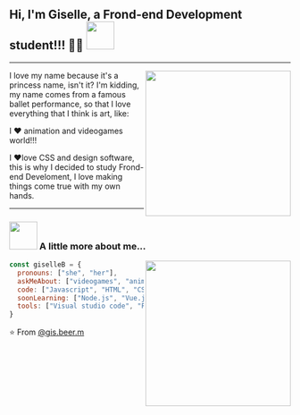 ## Hi, I'm Giselle, a Frond-end Development student!!! 👨‍💻 <img src="https://media.giphy.com/media/mGcNjsfWAjY5AEZNw6/giphy.gif" width="50">
***
<img align='right' src= "https://honeysanime.com/wp-content/uploads/2016/12/Danganronpa-Kibou-no-Gakuen-to-Zetsubou-no-Koukousei-The-Animation-wallpaper-Chihiro-Fujisaki.jpg" width="260">

I love my name because it's a princess name, isn't it? I'm kidding, my name comes from a famous ballet performance, so that I love everything that I think is art, like:

I ❤️ animation and videogames world!!! 

I ❤love CSS and design software, this is why I decided to study Frond-end Develoment, I love making things come true with my own hands.
  


***

### <img src="https://media.giphy.com/media/VgCDAzcKvsR6OM0uWg/giphy.gif" width="50"> A little more about me...

<img align='right' src="https://c.tenor.com/MuePUtmy1ZMAAAAC/himouto-umaru.gif" width="260">

```javascript
const giselleB = {
  pronouns: ["she", "her"],
  askMeAbout: ["videogames", "anime", "food", "craftBeer", "coffee", "my cat-Gastón"],
  code: ["Javascript", "HTML", "CSS", "Bootstrap 5", "React"],
  soonLearning: ["Node.js", "Vue.js"],
  tools: ["Visual studio code", "Figma", "Balsamig", "Trello"]
}
```
  
  ⭐️ From [@gis.beer.m](https://github.com/KGISELLE)

<!--
**KGISELLE/KGISELLE** is a ✨ _special_ ✨ repository because its `README.md` (this file) appears on your GitHub profile.

Here are some ideas to get you started:

- 🔭 I’m currently working on ...
- 🌱 I’m currently learning ...
- 👯 I’m looking to collaborate on ...
- 🤔 I’m looking for help with ...
- 💬 Ask me about ...
- 📫 How to reach me: ...
- 😄 Pronouns: ...
- ⚡ Fun fact: ...
-->
